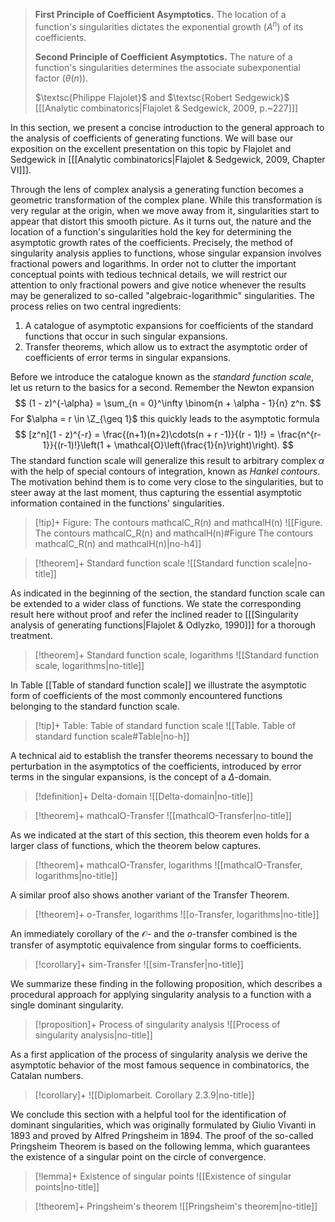 > 
>   **First Principle of Coefficient Asymptotics.** The location of a function's singularities dictates the exponential growth ($A^n$) of its coefficients.
> 
>   **Second Principle of Coefficient Asymptotics.** The nature of a function's singularities determines the associate subexponential factor ($\theta(n)$).
> 
> $\textsc{Philippe Flajolet}$ and $\textsc{Robert Sedgewick}$ \[[[Analytic combinatorics|Flajolet & Sedgewick, 2009, p.~227]]\]

In this section, we present a concise introduction to the general approach to the analysis of coefficients of generating functions. We will base our exposition on the excellent presentation on this topic by Flajolet and Sedgewick in \[[[Analytic combinatorics|Flajolet & Sedgewick, 2009, Chapter VI]]\].

Through the lens of complex analysis a generating function becomes a geometric transformation of the complex plane. While this transformation is very regular at the origin, when we move away from it, singularities start to appear that distort this smooth picture. As it turns out, the nature and the location of a function's singularities hold the key for determining the asymptotic growth rates of the coefficients. Precisely, the method of singularity analysis applies to functions, whose singular expansion involves fractional powers and logarithms. In order not to clutter the important conceptual points with tedious technical details, we will restrict our attention to only fractional powers and give notice whenever the results may be generalized to so-called "algebraic-logarithmic" singularities. The process relies on two central ingredients:

1. A catalogue of asymptotic expansions for coefficients of the standard functions that occur in such singular expansions.
2. Transfer theorems, which allow us to extract the asymptotic order of coefficients of error terms in singular expansions.

Before we introduce the catalogue known as the *standard function scale*, let us return to the basics for a second.
Remember the Newton expansion
$$
(1 - z)^{-\alpha} = \sum_{n = 0}^\infty \binom{n + \alpha - 1}{n} z^n.
$$
For $\alpha = r \in \Z_{\geq 1}$ this quickly leads to the asymptotic formula
$$
[z^n](1 - z)^{-r} = \frac{(n+1)(n+2)\cdots(n + r -1)}{(r - 1)!}
= \frac{n^{r-1}}{(r-1)!}\left(1 + \mathcal{O}\left(\frac{1}{n}\right)\right).
$$
The standard function scale will generalize this result to arbitrary complex $\alpha$ with the help of special contours of integration, known as *Hankel contours*. The motivation behind them is to come very close to the singularities, but to steer away at the last moment, thus capturing the essential asymptotic information contained in the functions' singularities.

> [!tip]+ Figure: The contours mathcalC_R(n) and mathcalH(n)
> ![[Figure. The contours mathcalC_R(n) and mathcalH(n)#Figure The contours mathcalC_R(n) and mathcalH(n)|no-h4]]



> [!theorem]+ Standard function scale
> ![[Standard function scale|no-title]]



As indicated in the beginning of the section, the standard function scale can be extended to a wider class of functions. We state the corresponding result here without proof and refer the inclined reader to \[[[Singularity analysis of generating functions|Flajolet & Odlyzko, 1990]]\] for a thorough treatment.


> [!theorem]+ Standard function scale, logarithms
> ![[Standard function scale, logarithms|no-title]]

In Table [[Table of standard function scale]] we illustrate the asymptotic form of coefficients of the most commonly encountered functions belonging to the standard function scale.

> [!tip]+ Table: Table of standard function scale
> ![[Table. Table of standard function scale#Table|no-h]]

A technical aid to establish the transfer theorems necessary to bound the perturbation in the asymptotics of the coefficients, introduced by error terms in the singular expansions, is the concept of a $\Delta$-domain.



> [!definition]+ Delta-domain
> ![[Delta-domain|no-title]]


> [!theorem]+ mathcalO-Transfer
> ![[mathcalO-Transfer|no-title]]



As we indicated at the start of this section, this theorem even holds for a larger class of functions, which the theorem below captures.



> [!theorem]+ mathcalO-Transfer, logarithms
> ![[mathcalO-Transfer, logarithms|no-title]]

A similar proof also shows another variant of the Transfer Theorem.

> [!theorem]+ o-Transfer, logarithms
> ![[o-Transfer, logarithms|no-title]]

An immediately corollary of the $\mathcal{O}$- and the $o$-transfer combined is the transfer of asymptotic equivalence from singular forms to coefficients.

> [!corollary]+ sim-Transfer
> ![[sim-Transfer|no-title]]



We summarize these finding in the following proposition, which describes a procedural approach for applying singularity analysis to a function with a single dominant singularity.

> [!proposition]+ Process of singularity analysis
> ![[Process of singularity analysis|no-title]]

As a first application of the process of singularity analysis we derive the asymptotic behavior of the most famous sequence in combinatorics, the Catalan numbers.

> [!corollary]+ 
> ![[Diplomarbeit. Corollary 2.3.9|no-title]]



We conclude this section with a helpful tool for the identification of dominant singularities, which was originally formulated by Giulio Vivanti in 1893 and proved by Alfred Pringsheim in 1894. The proof of the so-called Pringsheim Theorem is based on the following lemma, which guarantees the existence of a singular point on the circle of convergence.

> [!lemma]+ Existence of singular points
> ![[Existence of singular points|no-title]]



> [!theorem]+ Pringsheim's theorem
> ![[Pringsheim's theorem|no-title]]



